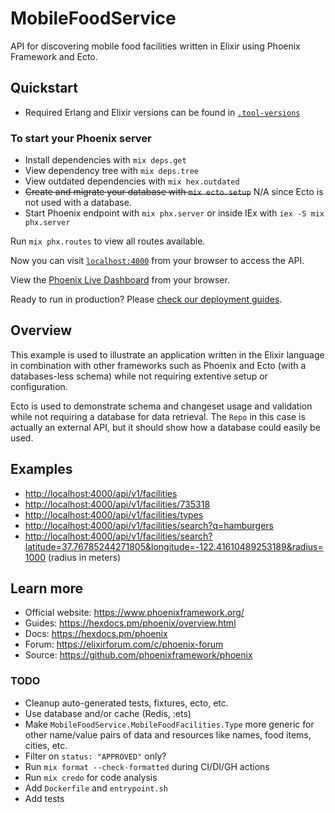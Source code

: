 # MobileFoodService

API for discovering mobile food facilities written in Elixir using Phoenix Framework and Ecto.

## Quickstart

* Required Erlang and Elixir versions can be found in [`.tool-versions`](.tool-versions)

### To start your Phoenix server

* Install dependencies with `mix deps.get`
* View dependency tree with `mix deps.tree`
* View outdated dependencies with `mix hex.outdated`
* ~~Create and migrate your database with `mix ecto.setup`~~ N/A since Ecto is not used with a database.
* Start Phoenix endpoint with `mix phx.server` or inside IEx with `iex -S mix phx.server`

Run `mix phx.routes` to view all routes available.

Now you can visit [`localhost:4000`](http://localhost:4000) from your browser to access the API.

View the [Phoenix Live Dashboard](http://localhost:4000/dashboard) from your browser.

Ready to run in production? Please [check our deployment guides](https://hexdocs.pm/phoenix/deployment.html).

## Overview

This example is used to illustrate an application written in the Elixir language in combination with other frameworks such as Phoenix and Ecto (with a databases-less schema) while not requiring extentive setup or configuration.

Ecto is used to demonstrate schema and changeset usage and validation while not requiring a database for data
retrieval. The `Repo` in this case is actually an external API, but it should show how a database could easily
be used.

## Examples

* <http://localhost:4000/api/v1/facilities>
* <http://localhost:4000/api/v1/facilities/735318>
* <http://localhost:4000/api/v1/facilities/types>
* <http://localhost:4000/api/v1/facilities/search?q=hamburgers>
* <http://localhost:4000/api/v1/facilities/search?latitude=37.76785244271805&longitude=-122.41610489253189&radius=1000>
(radius in meters)

## Learn more

* Official website: <https://www.phoenixframework.org/>
* Guides: <https://hexdocs.pm/phoenix/overview.html>
* Docs: <https://hexdocs.pm/phoenix>
* Forum: <https://elixirforum.com/c/phoenix-forum>
* Source: <https://github.com/phoenixframework/phoenix>

### TODO

* Cleanup auto-generated tests, fixtures, ecto, etc.
* Use database and/or cache (Redis, :ets)
* Make `MobileFoodService.MobileFoodFacilities.Type` more generic for other name/value pairs of data and resources like names, food items, cities, etc.
* Filter on `status: "APPROVED"` only?
* Run `mix format --check-formatted` during CI/DI/GH actions
* Run `mix credo` for code analysis
* Add `Dockerfile` and `entrypoint.sh`
* Add tests
